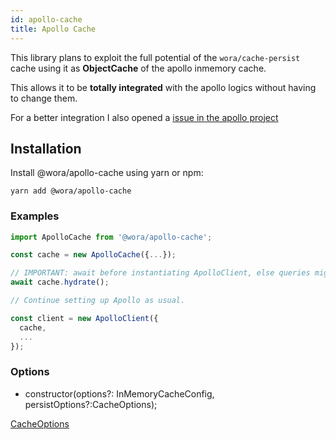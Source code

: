 ```yaml
---
id: apollo-cache
title: Apollo Cache
---
```


This library plans to exploit the full potential of the `wora/cache-persist` cache using it as **ObjectCache** of the apollo inmemory cache.

This allows it to be **totally integrated** with the apollo logics without having to change them.

For a better integration I also opened a [issue in the apollo project](https://github.com/apollographql/apollo-feature-requests/issues/154)



## Installation

Install @wora/apollo-cache using yarn or npm:

```
yarn add @wora/apollo-cache
```



### Examples

```js
import ApolloCache from '@wora/apollo-cache';

const cache = new ApolloCache({...});

// IMPORTANT: await before instantiating ApolloClient, else queries might run before the cache is persisted
await cache.hydrate();

// Continue setting up Apollo as usual.

const client = new ApolloClient({
  cache,
  ...
});
```


### Options

* constructor(options?: InMemoryCacheConfig, persistOptions?:CacheOptions);


[CacheOptions](Caching-CachePersist.md#cache-options)